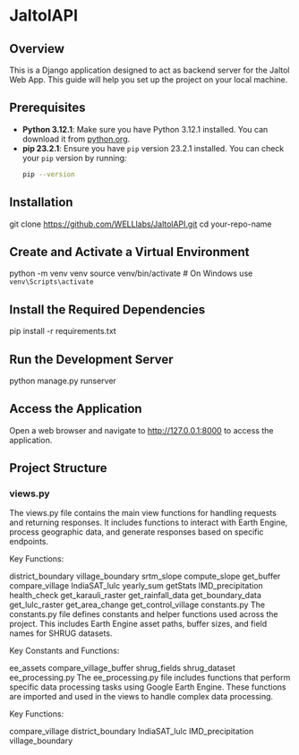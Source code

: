 # JaltolAPI

## Overview
This is a Django application designed to act as backend server for the Jaltol Web App. This guide will help you set up the project on your local machine.

## Prerequisites
- **Python 3.12.1**: Make sure you have Python 3.12.1 installed. You can download it from [python.org](https://www.python.org/downloads/).
- **pip 23.2.1**: Ensure you have `pip` version 23.2.1 installed. You can check your `pip` version by running:
  ```sh
  pip --version

## Installation
git clone https://github.com/WELLlabs/JaltolAPI.git
cd your-repo-name

## Create and Activate a Virtual Environment
python -m venv venv
source venv/bin/activate  # On Windows use `venv\Scripts\activate`

## Install the Required Dependencies
pip install -r requirements.txt

## Run the Development Server
python manage.py runserver

## Access the Application
Open a web browser and navigate to http://127.0.0.1:8000 to access the application.

## Project Structure

### views.py
The views.py file contains the main view functions for handling requests and returning responses. It includes functions to interact with Earth Engine, process geographic data, and generate responses based on specific endpoints.

Key Functions:

district_boundary
village_boundary
srtm_slope
compute_slope
get_buffer
compare_village
IndiaSAT_lulc
yearly_sum
getStats
IMD_precipitation
health_check
get_karauli_raster
get_rainfall_data
get_boundary_data
get_lulc_raster
get_area_change
get_control_village
constants.py
The constants.py file defines constants and helper functions used across the project. This includes Earth Engine asset paths, buffer sizes, and field names for SHRUG datasets.

Key Constants and Functions:

ee_assets
compare_village_buffer
shrug_fields
shrug_dataset
ee_processing.py
The ee_processing.py file includes functions that perform specific data processing tasks using Google Earth Engine. These functions are imported and used in the views to handle complex data processing.

Key Functions:

compare_village
district_boundary
IndiaSAT_lulc
IMD_precipitation
village_boundary
